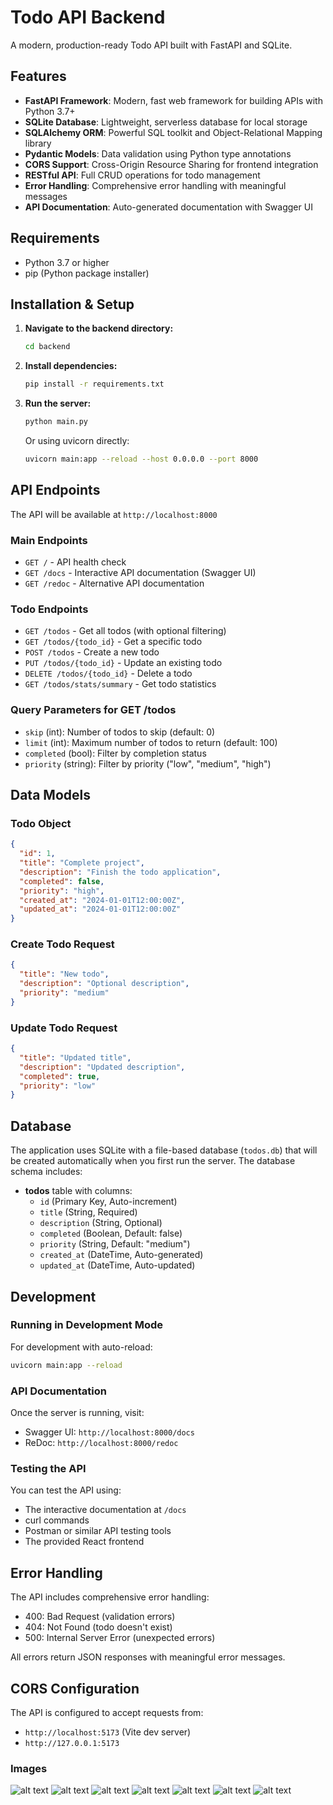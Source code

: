# Todo API Backend

A modern, production-ready Todo API built with FastAPI and SQLite.

## Features

- **FastAPI Framework**: Modern, fast web framework for building APIs with Python 3.7+
- **SQLite Database**: Lightweight, serverless database for local storage
- **SQLAlchemy ORM**: Powerful SQL toolkit and Object-Relational Mapping library
- **Pydantic Models**: Data validation using Python type annotations
- **CORS Support**: Cross-Origin Resource Sharing for frontend integration
- **RESTful API**: Full CRUD operations for todo management
- **Error Handling**: Comprehensive error handling with meaningful messages
- **API Documentation**: Auto-generated documentation with Swagger UI

## Requirements

- Python 3.7 or higher
- pip (Python package installer)

## Installation & Setup

1. **Navigate to the backend directory:**
   ```bash
   cd backend
   ```

2. **Install dependencies:**
   ```bash
   pip install -r requirements.txt
   ```

3. **Run the server:**
   ```bash
   python main.py
   ```
   
   Or using uvicorn directly:
   ```bash
   uvicorn main:app --reload --host 0.0.0.0 --port 8000
   ```

## API Endpoints

The API will be available at `http://localhost:8000`

### Main Endpoints

- `GET /` - API health check
- `GET /docs` - Interactive API documentation (Swagger UI)
- `GET /redoc` - Alternative API documentation

### Todo Endpoints

- `GET /todos` - Get all todos (with optional filtering)
- `GET /todos/{todo_id}` - Get a specific todo
- `POST /todos` - Create a new todo
- `PUT /todos/{todo_id}` - Update an existing todo
- `DELETE /todos/{todo_id}` - Delete a todo
- `GET /todos/stats/summary` - Get todo statistics

### Query Parameters for GET /todos

- `skip` (int): Number of todos to skip (default: 0)
- `limit` (int): Maximum number of todos to return (default: 100)
- `completed` (bool): Filter by completion status
- `priority` (string): Filter by priority ("low", "medium", "high")

## Data Models

### Todo Object
```json
{
  "id": 1,
  "title": "Complete project",
  "description": "Finish the todo application",
  "completed": false,
  "priority": "high",
  "created_at": "2024-01-01T12:00:00Z",
  "updated_at": "2024-01-01T12:00:00Z"
}
```

### Create Todo Request
```json
{
  "title": "New todo",
  "description": "Optional description",
  "priority": "medium"
}
```

### Update Todo Request
```json
{
  "title": "Updated title",
  "description": "Updated description",
  "completed": true,
  "priority": "low"
}
```

## Database

The application uses SQLite with a file-based database (`todos.db`) that will be created automatically when you first run the server. The database schema includes:

- **todos** table with columns:
  - `id` (Primary Key, Auto-increment)
  - `title` (String, Required)
  - `description` (String, Optional)
  - `completed` (Boolean, Default: false)
  - `priority` (String, Default: "medium")
  - `created_at` (DateTime, Auto-generated)
  - `updated_at` (DateTime, Auto-updated)

## Development

### Running in Development Mode

For development with auto-reload:
```bash
uvicorn main:app --reload
```

### API Documentation

Once the server is running, visit:
- Swagger UI: `http://localhost:8000/docs`
- ReDoc: `http://localhost:8000/redoc`

### Testing the API

You can test the API using:
- The interactive documentation at `/docs`
- curl commands
- Postman or similar API testing tools
- The provided React frontend
## Error Handling

The API includes comprehensive error handling:
- 400: Bad Request (validation errors)
- 404: Not Found (todo doesn't exist)
- 500: Internal Server Error (unexpected errors)

All errors return JSON responses with meaningful error messages.

## CORS Configuration

The API is configured to accept requests from:
- `http://localhost:5173` (Vite dev server)
- `http://127.0.0.1:5173`

### Images
![alt text](<Screenshot 2025-06-10 162512.png>) ![alt text](<Screenshot 2025-06-10 162525.png>) ![alt text](<Screenshot 2025-06-10 162553.png>) ![alt text](<Screenshot 2025-06-10 162643.png>) ![alt text](<Screenshot 2025-06-10 162701.png>) ![alt text](<Screenshot 2025-06-10 162715.png>) ![alt text](<Screenshot 2025-06-10 162729.png>)